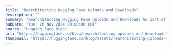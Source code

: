 ```yaml
---
title: "Rearchitecting Hugging Face Uploads and Downloads"
description: ""
summary: "Rearchitecting Hugging Face Uploads and Downloads As part of Hugging Face's Xet team’s work to impro..."
pubDate: "Tue, 26 Nov 2024 00:00:00 GMT"
source: "Hugging Face Blog"
url: "https://huggingface.co/blog/rearchitecting-uploads-and-downloads"
thumbnail: "https://huggingface.co/blog/assets/rearchitecting-uploads-and-downloads/thumbnail.png"
---
```


